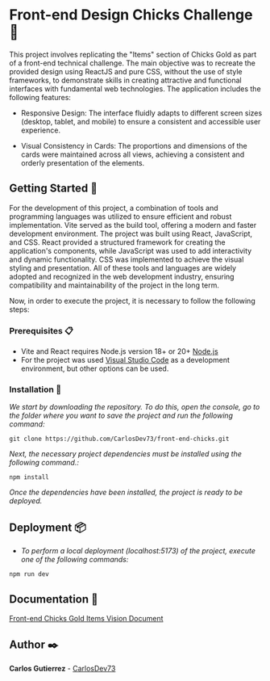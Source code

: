 # Front-end Design Chicks Challenge 🐣
This project involves replicating the "Items" section of Chicks Gold as part of a front-end technical challenge. The main objective was to recreate the provided design using ReactJS and pure CSS, without the use of style frameworks, to demonstrate skills in creating attractive and functional interfaces with fundamental web technologies. The application includes the following features:

- Responsive Design: The interface fluidly adapts to different screen sizes 
(desktop, tablet, and  mobile) to ensure a consistent and accessible user experience.

- Visual Consistency in Cards: The proportions and dimensions of the cards were maintained 
across all views, achieving a consistent and orderly presentation of the elements.



## Getting Started  🚀

For the development of this project, a combination of tools and programming languages was utilized to ensure efficient and robust implementation. Vite served as the build tool, offering a modern and faster development environment. The project was built using React, JavaScript, and CSS. React provided a structured framework for creating the application's components, while JavaScript was used to add interactivity and dynamic functionality. CSS was implemented to achieve the visual styling and presentation. All of these tools and languages are widely adopted and recognized in the web development industry, ensuring compatibility and maintainability of the project in the long term.

Now, in order to execute the project, it is necessary to follow the following steps:

### Prerequisites  📋

* Vite and React requires Node.js version 18+ or 20+ [Node.js](https://nodejs.org/en/)
* For the project was used [Visual Studio Code](https://code.visualstudio.com/) as a development environment, but other options can be used.


### Installation 🔧

_We start by downloading the repository. To do this, open the console, go to the folder where you want to save the project and run the following command:_

```
git clone https://github.com/CarlosDev73/front-end-chicks.git
```

_Next, the necessary project dependencies must be installed using the following command.:_

```
npm install
```

_Once the dependencies have been installed, the project is ready to be deployed._

## Deployment  📦

* _To perform a local deployment (localhost:5173) of the project, execute one of the following commands:_

```
npm run dev
```

## Documentation 📝
[Front-end Chicks Gold Items Vision Document](https://drive.google.com/file/d/16u8GT-6Mj_t2U_tpPCNalbEcbdZrYuN2/view?usp=sharing)


## Author ✒️

**Carlos Gutierrez** - [CarlosDev73](https://github.com/CarlosDev73)